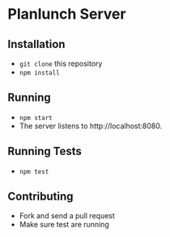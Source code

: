 # Planlunch Server

## Installation

* `git clone` this repository
* `npm install`

## Running

* `npm start`
* The server listens to http://localhost:8080.

## Running Tests

* `npm test`

## Contributing

* Fork and send a pull request
* Make sure test are running
